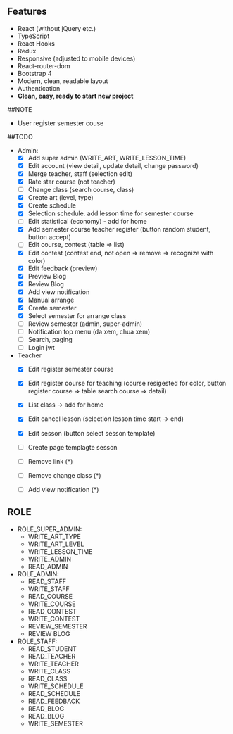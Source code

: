 ## Features
- React (without jQuery etc.)
- TypeScript
- React Hooks
- Redux
- Responsive (adjusted to mobile devices)
- React-router-dom
- Bootstrap 4
- Modern, clean, readable layout
- Authentication
- **Clean, easy, ready to start new project**

##NOTE 
- User register semester couse


##TODO
- Admin:
    - [x] Add super admin (WRITE_ART, WRITE_LESSON_TIME)
    - [x] Edit account (view detail, update detail, change  password) 
    - [x] Merge teacher, staff (selection edit) 
    - [x] Rate star course (not teacher)
    - [ ] Change class (search course, class)
    - [x] Create art (level, type)
    - [x] Create schedule 
    - [x] Selection schedule. add lesson time for semester  course
    - [ ] Edit statistical (economy) - add for home 
    - [x] Add semester course teacher register (button random student, button accept)
    - [ ] Edit course, contest (table => list)
    - [x] Edit contest (contest end, not open => remove =>  recognize with color)
    - [x] Edit feedback (preview)
    - [x] Preview Blog 
    - [x] Review Blog 
    - [x] Add view notification
    - [x] Manual arrange 
    - [x] Create semester
    - [x] Select semester for arrange class 
    - [ ] Review semester (admin, super-admin)
    - [ ] Notification top menu (da xem, chua xem)
    - [ ] Search, paging
    - [ ] Login jwt
- Teacher
    - [x] Edit register semester course 
    - [x] Edit register course for teaching (course resigested for color,  button register course => table search course => detail) 
    - [x] List class -> add for home 
    - [x] Edit cancel lesson (selection lesson time start -> end) 
    - [x] Edit sesson (button select sesson template)
    - [ ] Create page templagte sesson
    - [ ] Remove link (*)
    - [ ] Remove change class (*)
    - [ ] Add view notification (*)


## ROLE
- ROLE_SUPER_ADMIN:
    - WRITE_ART_TYPE
    - WRITE_ART_LEVEL
    - WRITE_LESSON_TIME
    - WRITE_ADMIN
    - READ_ADMIN
- ROLE_ADMIN:
    - READ_STAFF
    - WRITE_STAFF
    - READ_COURSE
    - WRITE_COURSE
    - READ_CONTEST
    - WRITE_CONTEST
    - REVIEW_SEMESTER
    - REVIEW BLOG
- ROLE_STAFF:
    - READ_STUDENT
    - READ_TEACHER
    - WRITE_TEACHER
    - WRITE_CLASS 
    - READ_CLASS
    - WRITE_SCHEDULE
    - READ_SCHEDULE
    - READ_FEEDBACK
    - READ_BLOG
    - READ_BLOG
    - WRITE_SEMESTER
    